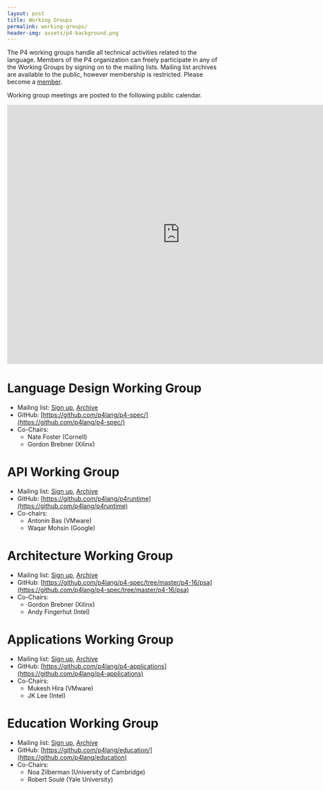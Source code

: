 ```yaml
---
layout: post
title: Working Groups
permalink: working-groups/
header-img: assets/p4-background.png
---
```


The P4 working groups handle all technical activities related to the
language. Members of the P4 organization can freely participate in any
of the Working Groups by signing on to the mailing lists. Mailing list
archives are available to the public, however membership is
restricted. Please become a [member](/join-us/).

Working group meetings are posted to the following public calendar.

<iframe src="https://calendar.google.com/calendar/embed?src=j4to42rsjqtfks0qb7iah8gous%40group.calendar.google.com&ctz=America%2FNew_York" style="border: 0" width="800" height="600" frameborder="0" scrolling="no"></iframe>

# Language Design Working Group
- Mailing list: [Sign up](http://lists.p4.org/list/p4-design.lists.p4.org), [Archive](http://lists.p4.org/empathy/list/p4-design.lists.p4.org/)
- GitHub: [https://github.com/p4lang/p4-spec/](https://github.com/p4lang/p4-spec/)
- Co-Chairs:
    - Nate Foster (Cornell)
    - Gordon Brebner (Xilinx)

# API Working Group
- Mailing list: [Sign up](http://lists.p4.org/list/p4-api.lists.p4.org), [Archive](http://lists.p4.org/empathy/list/p4-api.lists.p4.org/)
- GitHub: [https://github.com/p4lang/p4runtime](https://github.com/p4lang/p4runtime)
- Co-chairs:
    - Antonin Bas (VMware)
    - Waqar Mohsin (Google)

# Architecture Working Group
- Mailing list: [Sign up](http://lists.p4.org/list/p4-arch.lists.p4.org), [Archive](http://lists.p4.org/empathy/list/p4-arch.lists.p4.org/)
- GitHub: [https://github.com/p4lang/p4-spec/tree/master/p4-16/psa](https://github.com/p4lang/p4-spec/tree/master/p4-16/psa)
- Co-Chairs:
    - Gordon Brebner (Xilinx)
    - Andy Fingerhut (Intel)

# Applications Working Group
- Mailing list: [Sign up](http://lists.p4.org/list/p4-apps.lists.p4.org), [Archive](http://lists.p4.org/empathy/list/p4-apps.lists.p4.org/)
- GitHub: [https://github.com/p4lang/p4-applications](https://github.com/p4lang/p4-applications)
- Co-Chairs:
    - Mukesh Hira (VMware)
    - JK Lee (Intel)

# Education Working Group
- Mailing list: [Sign up](http://lists.p4.org/list/p4-edu.lists.p4.org), [Archive](http://lists.p4.org/empathy/list/p4-edu.lists.p4.org/)
- GitHub: [https://github.com/p4lang/education/](https://github.com/p4lang/education)
- Co-Chairs:
    - Noa Zilberman (University of Cambridge)
    - Robert Soul&eacute; (Yale University)
